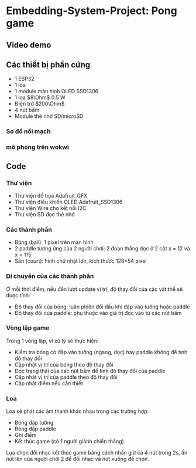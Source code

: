 # Embedding-System-Project: Pong game
## Video demo

## Các thiết bị phần cứng
- 1 ESP32
- 1 loa 
- 1 module màn hình OLED SSD1306
- 1 loa $8\Ohm$ 0.5 W
- Điện trở $200\Ohm$
- 4 nút bấm
- Module thẻ nhớ SD/microSD

### Sơ đồ nối mạch


### mô phỏng trên wokwi


## Code
### Thư viện
- Thư viện đồ họa Adafruit_GFX
- Thư viện điều khiển OLED Adafruit_SSD1306
- Thư viện Wire cho kết nối I2C
- Thư viện SD đọc thẻ nhớ

### Các thành phần
- Bóng (ball): 1 pixel trên màn hình
- 2 paddle tương ứng của 2 người chơi: 2 đoạn thẳng dọc ở 2 cột x = 12 và x = 115
- Sân (court): hình chữ nhật lớn, kích thước 128*54 pixel

### Di chuyển của các thành phần
Ở mỗi thời điểm, nếu đến lượt update vị trí, độ thay đổi của các vật thể sẽ được tính:
- Độ thay đổi của bóng: luân phiên đổi dấu khi đập vào tường hoặc paddle
- Độ thay đổi của paddle: phụ thuộc vào giá trị đọc vào từ các nút bấm

### Vòng lặp game
Trong 1 vòng lặp, vi xử lý sẽ thực hiện:
- Kiểm tra bóng có đập vào tường (ngang, dọc) hay paddle không để tính độ thay đổi
- Cập nhật vị trí của bóng theo độ thay đổi
- Đọc trạng thái của các nút bấm để tính độ thay đổi của paddle
- Cập nhật vị trí của paddle theo độ thay đổi
- Cập nhật điểm nếu cần thiết


### Loa
Loa sẽ phát các âm thanh khác nhau trong các trường hợp:
- Bóng đập tường
- Bóng đập paddle
- Ghi điểm
- Kết thúc game (có 1 người giành chiến thắng)

Lựa chọn đổi nhạc kết thúc game bằng cách nhấn giữ cả 4 nút trong 2s, ấn nút lên của người chơi 2 để đổi nhạc và nút xuống để chọn.
